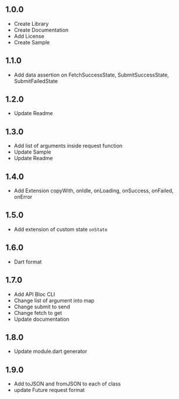 ## 1.0.0
* Create Library
* Create Documentation
* Add License
* Create Sample

## 1.1.0
* Add data assertion on FetchSuccessState, SubmitSuccessState, SubmitFailedState

## 1.2.0
* Update Readme

## 1.3.0
* Add list of arguments inside request function
* Update Sample
* Update Readme

## 1.4.0
* Add Extension copyWith, onIdle, onLoading, onSuccess, onFailed, onError

## 1.5.0
* Add extension of custom state `onState`

## 1.6.0
* Dart format

## 1.7.0
* Add API Bloc CLI
* Change list of argument into map
* Change submit to send
* Change fetch to get
* Update documentation

## 1.8.0
* Update module.dart generator

## 1.9.0
* Add toJSON and fromJSON to each of class
* update Future request format